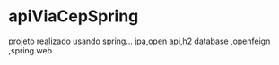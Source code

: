 # apiViaCepSpring

projeto realizado usando spring... jpa,open api,h2 database ,openfeign ,spring web


 <img src="https://github.com/juniorwar360/apiViaCepSpring/blob/main/apiViaCep/img%20readme/openApi.png?raw=true" alt="">
